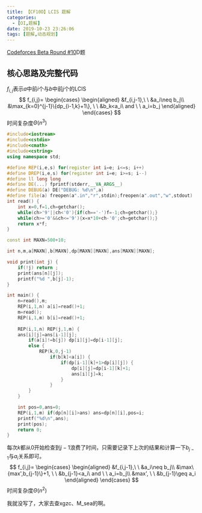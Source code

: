 ```yaml
---
title: 【CF10D】LCIS 题解
categories:
  - [OI,题解]   
date: 2019-10-23 23:26:06
tags: [题解,动态规划]
---
```


[Codeforces Beta Round #10](https://codeforces.com/contest/10)D题

<!--more-->

## 核心思路及完整代码

$f_{i,j}$表示$a$中前$i$个与$b$中前$j$个的LCIS
$$
f_{i,j}=
\begin{cases}
\begin{aligned}
&f_{i,j-1},\ \ &a_i\neq b_j\\
&\max_{k=0}^{j-1}\{dp_{i-1,k}+1\}, \ \ &b_k<a_i\ and \ \ a_i=b_j
\end{aligned}
\end{cases}
$$
时间复杂度$\Theta(n^3)$

```cpp
#include<iostream>
#include<cstdio>
#include<cmath>
#include<cstring>
using namespace std;

#define REP(i,e,s) for(register int i=e; i<=s; i++)
#define DREP(i,e,s) for(register int i=e; i>=s; i--)
#define ll long long
#define DE(...) fprintf(stderr,__VA_ARGS__)
#define DEBUG(a) DE("DEBUG: %d\n",a)
#define file(a) freopen(a".in","r",stdin);freopen(a".out","w",stdout)
int read() {
	int x=0,f=1,ch=getchar();
	while(ch>'9'||ch<'0'){if(ch=='-')f=-1;ch=getchar();}
	while(ch>='0'&&ch<='9'){x=x*10+ch-'0';ch=getchar();}
	return x*f;
}

const int MAXN=500+10;

int n,m,a[MAXN],b[MAXN],dp[MAXN][MAXN],ans[MAXN][MAXN];

void print(int j) {
	if(!j) return ;
	print(ans[n][j]);
	printf("%d ",b[j]-1);
}

int main() {
	n=read(),m;
	REP(i,1,n) a[i]=read()+1;
	m=read();
	REP(i,1,m) b[i]=read()+1;
	
	REP(i,1,n) REP(j,1,m) {
	ans[i][j]=ans[i-1][j];
		if(a[i]!=b[j]) dp[i][j]=dp[i-1][j];
		else {
			REP(k,0,j-1) 
				if(b[k]<a[i]) {
					if(dp[i-1][k]+1>dp[i][j]) {
						dp[i][j]=dp[i-1][k]+1;
						ans[i][j]=k;
					}
				}
		}
	}

	int pos=0,ans=0;
	REP(i,1,m) if(dp[n][i]>ans) ans=dp[n][i],pos=i;
	printf("%d\n",ans);
	print(pos);
	return 0;
}
```



每次$k$都从$0$开始检查到$j-1$浪费了时间，只需要记录下上次的结果和计算一下$b_{j-1}$与$a_i$关系即可。
$$
f_{i,j}=
\begin{cases}
\begin{aligned}
&f_{i,j-1},\ \ &a_i\neq b_j\\
&\max\{max',b_{j-1}\}+1, \ \ &b_{j-1}<a_i\ and \ \ a_i=b_j\\
&max', \ \ &b_{j-1}\geq a_i
\end{aligned}
\end{cases}
$$
时间复杂度$\Theta(n^2)$

我就没写了，大家去查xgzc、M_sea的啊。

